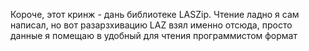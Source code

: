 Короче, этот кринж - дань библиотеке LASZip. Чтение ладно я сам написал, но вот разарзхивацию LAZ взял именно отсюда, просто данные я помещаю в удобный для чтения программистом формат 
